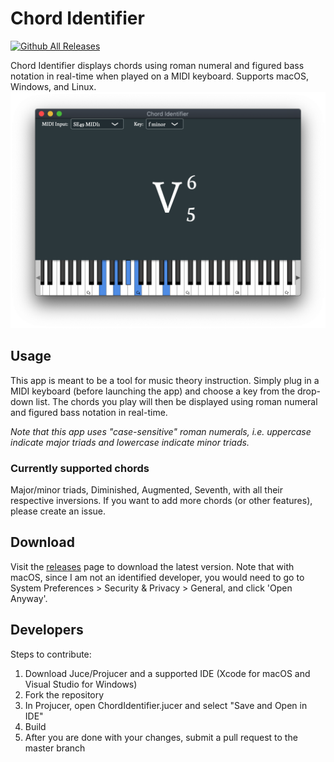 # Chord Identifier
[![Github All Releases](https://img.shields.io/github/downloads/huangyunzen/chord-identifier/total.svg)](https://github.com/huangyunzen/chord-identifier/releases/latest)

Chord Identifier displays chords using roman numeral and figured bass notation in real-time when played on a MIDI keyboard. Supports macOS, Windows, and Linux.
![screenshot](https://github.com/huangyunzen/chord-identifier/blob/master/Assets/screenshot.png)
## Usage
This app is meant to be a tool for music theory instruction. Simply plug in a MIDI keyboard (before launching the app) and choose a key from the drop-down list. The chords you play will then be displayed using roman numeral and figured bass notation in real-time.

*Note that this app uses "case-sensitive" roman numerals, i.e. uppercase indicate major triads and lowercase indicate minor triads.*
### Currently supported chords
Major/minor triads, Diminished, Augmented, Seventh, with all their respective inversions.
If you want to add more chords (or other features), please create an issue.
## Download
Visit the [releases](https://github.com/huangyunzen/chord-identifier/releases/latest) page to download the latest version. Note that with macOS, since I am not an identified developer, you would need to go to System Preferences > Security & Privacy > General, and click 'Open Anyway'.
## Developers
Steps to contribute:
1. Download Juce/Projucer and a supported IDE (Xcode for macOS and Visual Studio for Windows)
2. Fork the repository
3. In Projucer, open ChordIdentifier.jucer and select "Save and Open in IDE"
4. Build
5. After you are done with your changes, submit a pull request to the master branch
